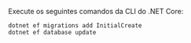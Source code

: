 
Execute os seguintes comandos da CLI do .NET Core:

```dotnetcli
dotnet ef migrations add InitialCreate
dotnet ef database update
```
